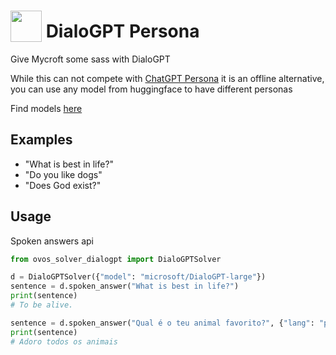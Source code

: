 # <img src='https://raw.githack.com/FortAwesome/Font-Awesome/master/svgs/solid/robot.svg' card_color='#40DBB0' width='50' height='50' style='vertical-align:bottom'/> DialoGPT Persona
 
Give Mycroft some sass with DialoGPT

While this can not compete with [ChatGPT Persona](https://github.com/OpenVoiceOS/ovos-solver-plugin-openai-persona) it is an offline alternative, you can use any model from huggingface to have different personas

Find models [here](https://huggingface.co/models?pipeline_tag=conversational&search=dialogpt)

## Examples 
* "What is best in life?"
* "Do you like dogs"
* "Does God exist?"


## Usage

Spoken answers api

```python
from ovos_solver_dialogpt import DialoGPTSolver

d = DialoGPTSolver({"model": "microsoft/DialoGPT-large"})
sentence = d.spoken_answer("What is best in life?")
print(sentence)
# To be alive.

sentence = d.spoken_answer("Qual é o teu animal favorito?", {"lang": "pt-pt"})
print(sentence)
# Adoro todos os animais
```
